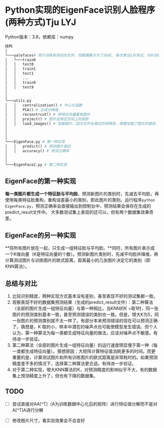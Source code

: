 # Python实现的EigenFace识别人脸程序(两种方式)Tju LYJ

Python版本：3.8，依赖库：numpy

```python
结构
│  
└───yalefaces# 用于训练和测试的文件，将数据集分为了10折, 每次拿出1折测试, 9折训练
│   └───train0
│   │   test0
│   │	train1
│   │	test1
│   │	...
│   │	train9
│   │	test9
│  
│   
└───utils.py
│   │   centralization() # 中心化函数
│   │   PCA() # 主成分降维
│   │	reconstrcut() # 用特征向量重构图片
│   │	project() # 图片在特征空间上的投影
│   │   load_images() # 加载图片，因为文件名格式的特殊性，顺便加载了图片的类别
│   
│   
│   
└───EigenFace.py # 第一种实现
│   │   predict() # 预测图片类别
│   │   accuracy() # 预测正确率
│   
│ 
└───EigenFace2.py # 第二种实现

```

## EigenFace的第一种实现

**每一类图片都生成一个特征脸与平均脸**，预测新图片的类别时，先减去平均脸，再使用每类特征脸重构，重构误差最小的类别，即此图片的类别。运行程序`python EigenFace.py`，预测正确率会直接输出到控制台中，预测结果会保存在生成的predict_result文件中。
大多数测试集上表现的还可以，但有两个数据集效果奇差。

## EigenFace的另一种实现

**将所有图片放在一起，只生成一组特征脸与平均脸。**同时，所有图片表示成一个K维向量（K是特征向量的个数）。预测新图片类别时，先减平均脸并降维，再计算测试图片与训练图片的欧式距离，距离最小的几张图片决定它的类别（即KNN算法）。


## 总结与对比
1. 比较识别精度，两种实现方式基本没有差别，甚至表现不好的测试集都一致。
2. 观察表现不好的数据集预测结果（生成的predict_result文件）：第二种算法（全部的图片生成一组特征向量）与第一种相比，当KNN的K =取1时，同一张图片的预测类别基本一致，甚至预测错误的类别也一致。但是，增大K为5，同一张图片的预测类别就不太一样了。有部分本来预测错误的现在可以预测正确了。猜想是，K 取的小，样本中潜在的噪声点也可能使模型发生错误。但个人认为，第一种算法为每一类都生成特征向量的做法，应该对噪声点不敏感。有待进一步验证。
3. 第二种算法（全部的图片生成一组特征向量）的运行速度明显慢于第一种（每一类都生成特征向量）。猜想原因：大矩阵计算特征值消耗更多的时间。而更重要的是，计算测试图片和所有训练图片的欧式距离是非常耗时的。如果预测精度差不多的情况下，选择第二种算法更合适。有待进一步验证。
4. 对于第二种实现，增大KNN算法的K，对预测精度的影响似乎不大，有的数据集上预测精度上升了，但也有下降的数据集。



## TODO

- [ ] 尝试直接对AA[^T]（A为训练数据中心化后的矩阵）进行特征值分解而不是对A[^T]A进行分解

- [ ] 修改图片尺寸，看实验效果会不会变好

